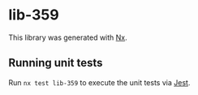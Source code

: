 # lib-359

This library was generated with [Nx](https://nx.dev).

## Running unit tests

Run `nx test lib-359` to execute the unit tests via [Jest](https://jestjs.io).
